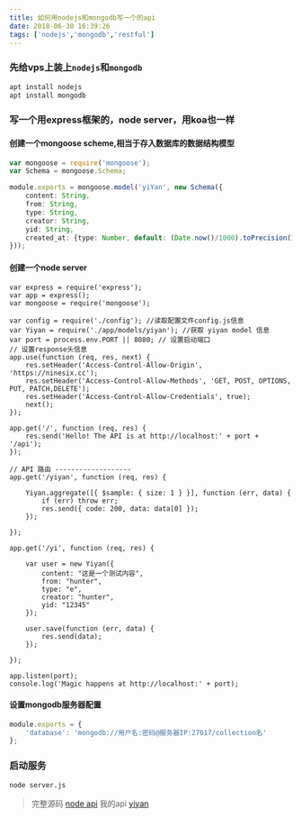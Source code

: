 ```yaml
---
title: 如何用nodejs和mongodb写一个的api
date: 2018-06-30 16:39:26
tags: ['nodejs','mongodb','restful']
---
```

### 先给vps上装上`nodejs`和`mongodb`
```bash
apt install nodejs
apt install mongodb
```
### 写一个用express框架的，node server，用koa也一样
#### 创建一个mongoose scheme,相当于存入数据库的数据结构模型
```typescript
var mongoose = require('mongoose');
var Schema = mongoose.Schema;

module.exports = mongoose.model('yiYan', new Schema({
    content: String,
    from: String,
    type: String,
    creator: String,
    yid: String,
    created_at: {type: Number, default: (Date.now()/1000).toPrecision(10)}
}));
```
#### 创建一个node server
```nodejs
var express = require('express');
var app = express();
var mongoose = require('mongoose');

var config = require('./config'); //读取配置文件config.js信息
var Yiyan = require('./app/models/yiyan'); //获取 yiyan model 信息
var port = process.env.PORT || 8080; // 设置启动端口
// 设置response头信息
app.use(function (req, res, next) {
    res.setHeader('Access-Control-Allow-Origin', 'https://ninesix.cc');
    res.setHeader('Access-Control-Allow-Methods', 'GET, POST, OPTIONS, PUT, PATCH,DELETE');
    res.setHeader('Access-Control-Allow-Credentials', true);
    next();
});

app.get('/', function (req, res) {
    res.send('Hello! The API is at http://localhost:' + port + '/api');
});

// API 路由 -------------------
app.get('/yiyan', function (req, res) {

    Yiyan.aggregate([{ $sample: { size: 1 } }], function (err, data) {
        if (err) throw err;
        res.send({ code: 200, data: data[0] });
    });

});

app.get('/yi', function (req, res) {

    var user = new Yiyan({
        content: "这是一个测试内容",
        from: "hunter",
        type: "e",
        creator: "hunter",
        yid: "12345"
    });

    user.save(function (err, data) {
        res.send(data);
    });

});

app.listen(port);
console.log('Magic happens at http://localhost:' + port);
```
#### 设置mongodb服务器配置
```typescript
module.exports = {
    'database': 'mongodb://用户名:密码@服务器IP:27017/collection名'
};
```
### 启动服务
```bash
node server.js
```
> 完整源码 [node api](https://github.com/whyour/yiyanApi.git)
> 我的api [yiyan](https://api.ninesix.cc/yiyan)